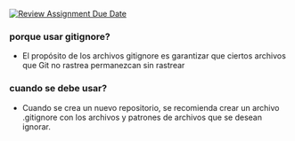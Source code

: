 [![Review Assignment Due Date](https://classroom.github.com/assets/deadline-readme-button-22041afd0340ce965d47ae6ef1cefeee28c7c493a6346c4f15d667ab976d596c.svg)](https://classroom.github.com/a/kl-E8VQf)
### porque usar gitignore?
- El propósito de los archivos gitignore es garantizar que ciertos archivos que Git no rastrea permanezcan sin rastrear
### cuando se debe usar?
- Cuando se crea un nuevo repositorio, se recomienda crear un archivo .gitignore con los archivos y patrones de archivos que se desean ignorar.
